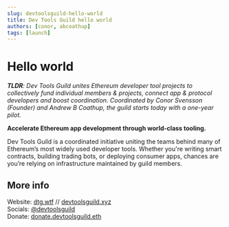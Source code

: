 ```yaml
---
slug: devtoolsguild-hello-world
title: Dev Tools Guild hello world
authors: [conor, abcoathup]
tags: [launch]
---
```


# Hello world


_**TLDR**: Dev Tools Guild unites Ethereum developer tool projects to collectively fund individual members & projects, connect app & protocol developers and boost coordination. Coordinated by Conor Svensson (Founder) and Andrew B Coathup, the guild starts today with a one-year pilot._

<!-- truncate -->

**Accelerate Ethereum app development through world-class tooling.**

Dev Tools Guild is a coordinated initiative uniting the teams behind many of Ethereum’s most widely used developer tools. Whether you're writing smart contracts, building trading bots, or deploying consumer apps, chances are you’re relying on infrastructure maintained by guild members.

## More info

Website: [dtg.wtf](https://dtg.wtf) // [devtoolsguild.xyz](http://devtoolsguild.xyz)  
Socials: [@devtoolsguild](https://x.com/devtoolsguild)  
Donate: [donate.devtoolsguild.eth](https://etherscan.io/address/donate.devtoolsguild.eth)




